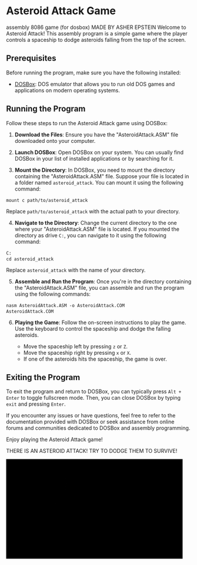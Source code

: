 # Asteroid Attack Game
assembly 8086 game (for dosbox)
MADE BY ASHER EPSTEIN 
Welcome to Asteroid Attack! This assembly program is a simple game where the player controls a spaceship to dodge asteroids falling from the top of the screen.

## Prerequisites

Before running the program, make sure you have the following installed:

- [DOSBox](https://www.dosbox.com/): DOS emulator that allows you to run old DOS games and applications on modern operating systems.

## Running the Program

Follow these steps to run the Asteroid Attack game using DOSBox:

1. **Download the Files**: Ensure you have the "AsteroidAttack.ASM" file downloaded onto your computer.

2. **Launch DOSBox**: Open DOSBox on your system. You can usually find DOSBox in your list of installed applications or by searching for it.

3. **Mount the Directory**: In DOSBox, you need to mount the directory containing the "AsteroidAttack.ASM" file. Suppose your file is located in a folder named `asteroid_attack`. You can mount it using the following command:

```
mount c path/to/asteroid_attack
```
Replace `path/to/asteroid_attack` with the actual path to your directory.

4. **Navigate to the Directory**: Change the current directory to the one where your "AsteroidAttack.ASM" file is located. If you mounted the directory as drive `C:`, you can navigate to it using the following command:

```
C:
cd asteroid_attack
```
Replace `asteroid_attack` with the name of your directory.

5. **Assemble and Run the Program**: Once you're in the directory containing the "AsteroidAttack.ASM" file, you can assemble and run the program using the following commands:
```
nasm AsteroidAttack.ASM -o AsteroidAttack.COM
AsteroidAttack.COM
```
6. **Playing the Game**: Follow the on-screen instructions to play the game. Use the keyboard to control the spaceship and dodge the falling asteroids.

   - Move the spaceship left by pressing `z` or `Z`.
   - Move the spaceship right by pressing `x` or `X`.
   - If one of the asteroids hits the spaceship, the game is over.

## Exiting the Program

To exit the program and return to DOSBox, you can typically press `Alt + Enter` to toggle fullscreen mode. Then, you can close DOSBox by typing `exit` and pressing `Enter`.

If you encounter any issues or have questions, feel free to refer to the documentation provided with DOSBox or seek assistance from online forums and communities dedicated to DOSBox and assembly programming.

Enjoy playing the Asteroid Attack game!


THERE IS AN ASTEROID ATTACK! TRY TO DODGE THEM TO SURVIVE!



![](https://github.com/asher-epstein-42/AsteroidAttack/blob/main/asteroid.gif)
